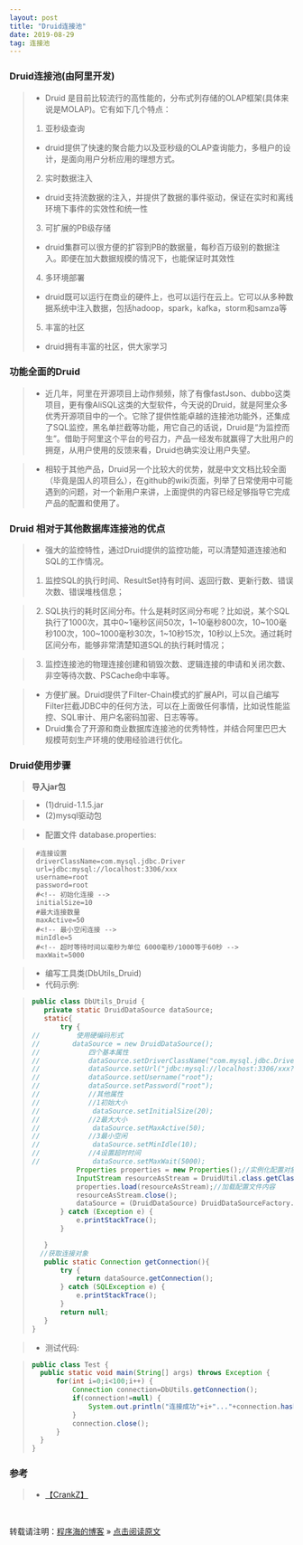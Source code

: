```yaml
---
layout: post
title: "Druid连接池"
date: 2019-08-29
tag: 连接池
---
```

### Druid连接池(由阿里开发)

> * Druid 是目前比较流行的高性能的，分布式列存储的OLAP框架(具体来说是MOLAP)。它有如下几个特点：
> 1. 亚秒级查询
>   - druid提供了快速的聚合能力以及亚秒级的OLAP查询能力，多租户的设计，是面向用户分析应用的理想方式。
> 2. 实时数据注入
>   - druid支持流数据的注入，并提供了数据的事件驱动，保证在实时和离线环境下事件的实效性和统一性
> 3. 可扩展的PB级存储
>   - druid集群可以很方便的扩容到PB的数据量，每秒百万级别的数据注入。即便在加大数据规模的情况下，也能保证时其效性
> 4. 多环境部署
>   - druid既可以运行在商业的硬件上，也可以运行在云上。它可以从多种数据系统中注入数据，包括hadoop，spark，kafka，storm和samza等
> 5. 丰富的社区
>   - druid拥有丰富的社区，供大家学习

### 功能全面的Druid

> * 近几年，阿里在开源项目上动作频频，除了有像fastJson、dubbo这类项目，更有像AliSQL这类的大型软件，今天说的Druid，就是阿里众多优秀开源项目中的一个。它除了提供性能卓越的连接池功能外，还集成了SQL监控，黑名单拦截等功能，用它自己的话说，Druid是“为监控而生”。借助于阿里这个平台的号召力，产品一经发布就赢得了大批用户的拥趸，从用户使用的反馈来看，Druid也确实没让用户失望。

> * 相较于其他产品，Druid另一个比较大的优势，就是中文文档比较全面（毕竟是国人的项目么），在github的wiki页面，列举了日常使用中可能遇到的问题，对一个新用户来讲，上面提供的内容已经足够指导它完成产品的配置和使用了。

### Druid 相对于其他数据库连接池的优点

> * 强大的监控特性，通过Druid提供的监控功能，可以清楚知道连接池和SQL的工作情况。
> 1. 监控SQL的执行时间、ResultSet持有时间、返回行数、更新行数、错误次数、错误堆栈信息；

> 2. SQL执行的耗时区间分布。什么是耗时区间分布呢？比如说，某个SQL执行了1000次，其中0~1毫秒区间50次，1~10毫秒800次，10~100毫秒100次，100~1000毫秒30次，1~10秒15次，10秒以上5次。通过耗时区间分布，能够非常清楚知道SQL的执行耗时情况；

> 3. 监控连接池的物理连接创建和销毁次数、逻辑连接的申请和关闭次数、非空等待次数、PSCache命中率等。

> * 方便扩展。Druid提供了Filter-Chain模式的扩展API，可以自己编写Filter拦截JDBC中的任何方法，可以在上面做任何事情，比如说性能监控、SQL审计、用户名密码加密、日志等等。
> * Druid集合了开源和商业数据库连接池的优秀特性，并结合阿里巴巴大规模苛刻生产环境的使用经验进行优化。

### Druid使用步骤

> **导入jar包**

> - (1)druid-1.1.5.jar
> - (2)mysql驱动包

> * 配置文件 database.properties:

> ```
>  #连接设置
>  driverClassName=com.mysql.jdbc.Driver
>  url=jdbc:mysql://localhost:3306/xxx
>  username=root
>  password=root
>  #<!-- 初始化连接 -->
>  initialSize=10
>  #最大连接数量
>  maxActive=50
>  #<!-- 最小空闲连接 -->
>  minIdle=5
>  #<!-- 超时等待时间以毫秒为单位 6000毫秒/1000等于60秒 -->
>  maxWait=5000
> ```

> * 编写工具类(DbUtils_Druid)
> * 代码示例:

> ```java
> public class DbUtils_Druid {
>    private static DruidDataSource dataSource;
>    static{
>        try {
>//         使用硬编码形式
>//        dataSource = new DruidDataSource();
>//            四个基本属性
>//            dataSource.setDriverClassName("com.mysql.jdbc.Driver");
>//            dataSource.setUrl("jdbc:mysql://localhost:3306/xxx?useSSL=true&characterEncoding=utf8");
>//            dataSource.setUsername("root");
>//            dataSource.setPassword("root");
>//            //其他属性
>//            //1初始大小
>//             dataSource.setInitialSize(20);
>//            //2最大大小
>//             dataSource.setMaxActive(50);
>//            //3最小空闲
>//             dataSource.setMinIdle(10);
>//            //4设置超时时间
>//             dataSource.setMaxWait(5000);
>            Properties properties = new Properties();//实例化配置对象
>            InputStream resourceAsStream = DruidUtil.class.getClassLoader().getResourceAsStream("database.properties");
>            properties.load(resourceAsStream);//加载配置文件内容
>            resourceAsStream.close();
>            dataSource = (DruidDataSource) DruidDataSourceFactory.createDataSource(properties);
>        } catch (Exception e) {
>            e.printStackTrace();
>        }
>
>    }
>   //获取连接对象
>    public static Connection getConnection(){
>        try {
>            return dataSource.getConnection();
>        } catch (SQLException e) {
>            e.printStackTrace();
>        }
>        return null;
>    }
> }
> ```

> * 测试代码:

> ```java
>public class Test {
>	public static void main(String[] args) throws Exception {
>		for(int i=0;i<100;i++) {
>			Connection connection=DbUtils.getConnection();
>			if(connection!=null) {
>				System.out.println("连接成功"+i+"..."+connection.hashCode()+connection.toString());
>			}
>			connection.close();
>		}
>	}
>}
>```

### 参考

> * [【CrankZ】](https://blog.csdn.net/crankz/article/details/82874158)

<br>
    
转载请注明：[程序海的博客](https://www.shendonghai.com) » [点击阅读原文](https://www.shendonghai.com/2018/04/2018-04-05-Git%E9%85%8D%E7%BD%AE/) 